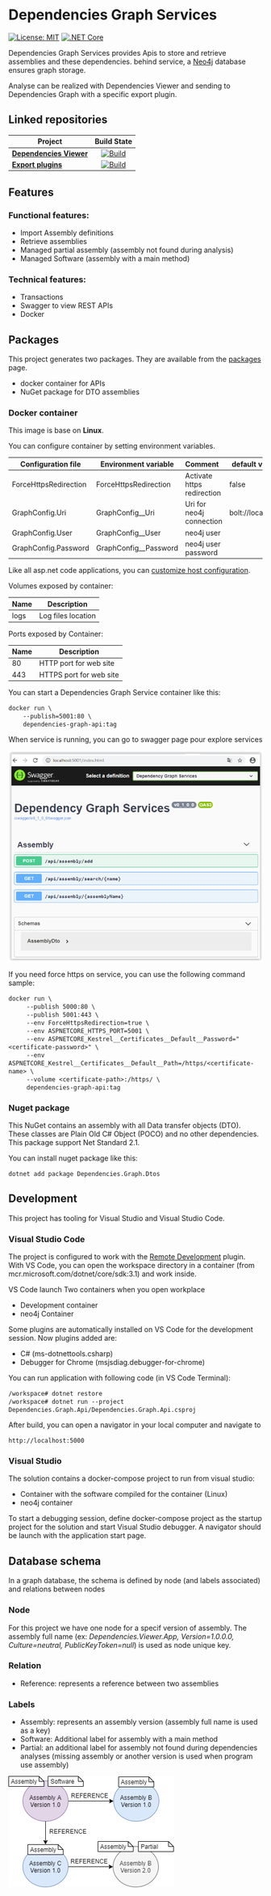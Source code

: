 # Dependencies Graph Services

[![License: MIT](https://img.shields.io/badge/License-MIT-yellow.svg)](/LICENSE)
[![.NET Core][github-actions-badge]][github-actions]

Dependencies Graph Services provides Apis to store and retrieve assemblies and these dependencies. behind service, a [Neo4j][neo4j-url] database ensures graph storage.

Analyse can be realized with Dependencies Viewer and sending to Dependencies Graph with a specific export plugin.

## Linked repositories
|        Project                         |                Build State                              | 
| -------------------------------------- | :-----------------------------------------------------: | 
| [**Dependencies Viewer**][viewer-url]  |      [![Build][viewer-badge]][viewer-url]               | 
| [**Export plugins**][exchange-url]       |      [![Build][exchange-badge]][exchange-url]   | 


## Features

### Functional features:

* Import Assembly definitions
* Retrieve assemblies
* Managed partial assembly (assembly not found during analysis)
* Managed Software (assembly with a main method)

### Technical features:

* Transactions
* Swagger to view REST APIs
* Docker

## Packages

This project generates two packages. They are available from the [packages][github-package] page.
* docker container for APIs
* NuGet package for DTO assemblies

### Docker container 

This image is base on **Linux**. 

You can configure container by setting environment variables.

|   Configuration file  | Environment variable  |          Comment           |   default value     |
| ----------------------|---------------------- | :--------------------------|-------------------- |
| ForceHttpsRedirection | ForceHttpsRedirection | Activate https redirection | false               |
| GraphConfig.Uri       | GraphConfig__Uri      | Uri for neo4j connection   | bolt://localhost    |
| GraphConfig.User      | GraphConfig__User     | neo4j user                 |                     |
| GraphConfig.Password  | GraphConfig__Password | neo4j user password        |                     |

Like all asp.net code applications, you can [customize host configuration][host-configuration-ms].

Volumes exposed by container:

|        Name        |       Description        |
| -------------------|------------------------- |
| logs               | Log files location       |

Ports exposed by Container:

|        Name        |       Description        |
| -------------------|------------------------- |
| 80                 | HTTP port for web site   |
| 443                | HTTPS port for web site  |

You can start a Dependencies Graph Service container like this:

```
docker run \
    --publish=5001:80 \
    dependencies-graph-api:tag
```
When service is running, you can go to swagger page pour explore services

<img src="doc/images/swagger.png"/>

If you need force https on service, you can use the following command sample:

```
docker run \
     --publish 5000:80 \
     --publish 5001:443 \
     --env ForceHttpsRedirection=true \
     --env ASPNETCORE_HTTPS_PORT=5001 \
     --env ASPNETCORE_Kestrel__Certificates__Default__Password="<certificate-password>" \
     --env ASPNETCORE_Kestrel__Certificates__Default__Path=/https/<certificate-name> \ 
     --volume <certificate-path>:/https/ \
     dependencies-graph-api:tag
```

### Nuget package

This NuGet contains an assembly with all Data transfer objects (DTO). These classes are Plain Old C# Object (POCO) and no other dependencies.
This package support Net Standard 2.1.

You can install nuget package like this:

```
dotnet add package Dependencies.Graph.Dtos
```

## Development

This project has tooling for Visual Studio and Visual Studio Code.

### Visual Studio Code

The project is configured to work with the [Remote Development][remote-development-plugin-url] plugin. With VS Code, you can open the workspace directory in a container (from mcr.microsoft.com/dotnet/core/sdk:3.1) and work inside.

VS Code launch Two containers when you open workplace
* Development container
* neo4j Container

Some plugins are automatically installed on VS Code for the development session. Now plugins added are:
* C# (ms-dotnettools.csharp)
* Debugger for Chrome (msjsdiag.debugger-for-chrome)

You can run application with following code (in VS Code Terminal):

```
/workspace# dotnet restore
/workspace# dotnet run --project Dependencies.Graph.Api/Dependencies.Graph.Api.csproj
```

After build, you can open a navigator in your local computer and navigate to
```
http://localhost:5000
```

### Visual Studio 

The solution contains a docker-compose project to run from visual studio:
* Container with the software compiled for the container (Linux)
* neo4j container

To start a debugging session, define docker-compose project as the startup project for the solution and start Visual Studio debugger. A navigator should be launch with the application start page.

## Database schema

In a graph database, the schema is defined by node (and labels associated) and relations between nodes

### Node

For this project we have one node for a specif version of assembly. The assembly full name (ex: *Dependencies.Viewer.App, Version=1.0.0.0, Culture=neutral, PublicKeyToken=null*) is used as node unique key.

### Relation

* Reference: represents a reference between two assemblies

### Labels

* Assembly: represents an assembly version (assembly full name is used as a key)
* Software: Additional label for assembly with a main method
* Partial: an additional label for assembly not found during dependencies analyses (missing assembly or another version is used when program use assembly)

<img src="doc/images/database-schema.png"/>

[github-actions]:                   https://github.com/xclemence/Dependencies-graph-services/actions
[github-actions-badge]:             https://github.com/xclemence/Dependencies-graph-services/workflows/Build/badge.svg?branch=master
[github-package]:                   https://github.com/xclemence/dependencies-graph-services/packages

[viewer-badge]:                     https://github.com/xclemence/Dependencies.Viewer/workflows/Ms%20Build/badge.svg
[viewer-url]:                       https://github.com/xclemence/Dependencies.Viewer

[exchange-badge]:                   https://github.com/xclemence/Dependencies.Exchange/workflows/WPF%20.NET%20Core/badge.svg?branch=master
[exchange-url]:                     https://github.com/xclemence/Dependencies.Exchange

[neo4j-url]:                        https://neo4j.com/
[remote-development-plugin-url]:    https://marketplace.visualstudio.com/items?itemName=ms-vscode-remote.vscode-remote-extensionpack 
[host-configuration-ms]:            https://docs.microsoft.com/en-us/aspnet/core/fundamentals/host/generic-host?view=aspnetcore-3.1#host-configuration
